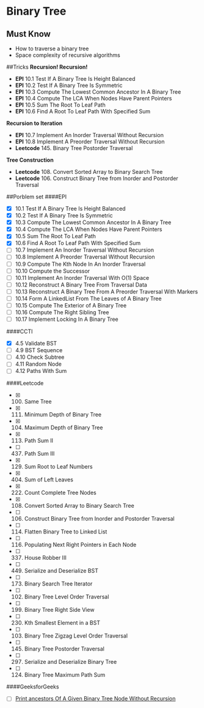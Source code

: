 # Binary Tree

## Must Know
* How to traverse a binary tree
* Space complexity of recursive algorithms

##Tricks
**Recursion! Recursion!**
* **EPI** 10.1 Test If A Binary Tree Is Height Balanced
* **EPI** 10.2 Test If A Binary Tree Is Symmetric
* **EPI** 10.3 Compute The Lowest Common Ancestor In A Binary Tree
* **EPI** 10.4 Compute The LCA When Nodes Have Parent Pointers
* **EPI** 10.5 Sum The Root To Leaf Path 
* **EPI** 10.6 Find A Root To Leaf Path With Specified Sum 

**Recursion to Iteration**
* **EPI** 10.7 Implement An Inorder Traversal Without Recursion
* **EPI** 10.8 Implement A Preorder Traversal Without Recursion
* **Leetcode** 145. Binary Tree Postorder Traversal

**Tree Construction**
* **Leetcode** 108. Convert Sorted Array to Binary Search Tree
* **Leetcode** 106. Construct Binary Tree from Inorder and Postorder Traversal

##Porblem set
####EPI
- [x] 10.1 Test If A Binary Tree Is Height Balanced
- [x] 10.2 Test If A Binary Tree Is Symmetric
- [x] 10.3 Compute The Lowest Common Ancestor In A Binary Tree
- [x] 10.4 Compute The LCA When Nodes Have Parent Pointers
- [x] 10.5 Sum The Root To Leaf Path 
- [x] 10.6 Find A Root To Leaf Path With Specified Sum 
- [ ] 10.7 Implement An Inorder Traversal Without Recursion
- [ ] 10.8 Implement A Preorder Traversal Without Recursion
- [ ] 10.9 Compute The Kth Node In An Inorder Traversal
- [ ] 10.10 Compute the Successor
- [ ] 10.11 Implement An Inorder Traversal With O(1) Space
- [ ] 10.12 Reconstruct A Binary Tree From Traversal Data
- [ ] 10.13 Reconstruct A Binary Tree From A Preorder Traversal With Markers
- [ ] 10.14 Form A LinkedList From The Leaves of A Binary Tree
- [ ] 10.15 Compute The Exterior of A Binary Tree
- [ ] 10.16 Compute The Right Sibling Tree 
- [ ] 10.17 Implement Locking In A Binary Tree

####CCTI
- [x] 4.5 Validate BST
- [ ] 4.9 BST Sequence
- [ ] 4.10 Check Subtree
- [ ] 4.11 Random Node
- [ ] 4.12 Paths With Sum

####Leetcode
- [x] 100. Same Tree
- [x] 111. Minimum Depth of Binary Tree
- [x] 104. Maximum Depth of Binary Tree
- [x] 113. Path Sum II
- [ ] 437. Path Sum III
- [x] 129. Sum Root to Leaf Numbers
- [x] 404. Sum of Left Leaves
- [x] 222. Count Complete Tree Nodes

- [x] 108. Convert Sorted Array to Binary Search Tree
- [ ] 106. Construct Binary Tree from Inorder and Postorder Traversal

- [ ] 114. Flatten Binary Tree to Linked List
- [ ] 116. Populating Next Right Pointers in Each Node
- [ ] 337. House Robber III
- [ ] 449. Serialize and Deserialize BST
- [ ] 173. Binary Search Tree Iterator
- [ ] 102. Binary Tree Level Order Traversal
- [ ] 199. Binary Tree Right Side View
- [ ] 230. Kth Smallest Element in a BST
- [ ] 103. Binary Tree Zigzag Level Order Traversal
- [ ] 145. Binary Tree Postorder Traversal
- [ ] 297. Serialize and Deserialize Binary Tree
- [ ] 124. Binary Tree Maximum Path Sum


####GeeksforGeeks
- [ ] [Print ancestors Of A Given Binary Tree Node Without Recursion](http://www.geeksforgeeks.org/print-ancestors-of-a-given-binary-tree-node-without-recursion/)
